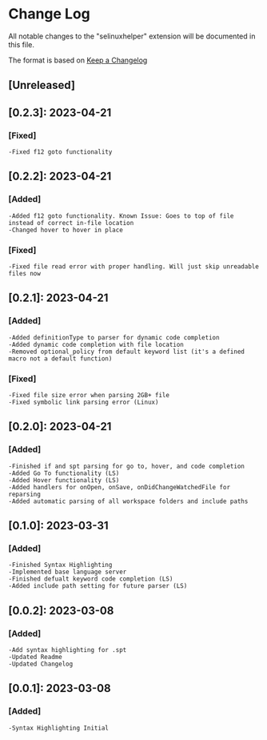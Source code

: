 # Change Log

All notable changes to the "selinuxhelper" extension will be documented in this file.

The format is based on [Keep a Changelog](https://keepachangelog.com/en/1.0.0/)

## [Unreleased]

## [0.2.3]: 2023-04-21

### [Fixed]

    -Fixed f12 goto functionality

## [0.2.2]: 2023-04-21

### [Added]

    -Added f12 goto functionality. Known Issue: Goes to top of file instead of correct in-file location
    -Changed hover to hover in place
    
### [Fixed]

    -Fixed file read error with proper handling. Will just skip unreadable files now

## [0.2.1]: 2023-04-21

### [Added]

    -Added definitionType to parser for dynamic code completion
    -Added dynamic code completion with file location
    -Removed optional_policy from default keyword list (it's a defined macro not a default function)

### [Fixed]

    -Fixed file size error when parsing 2GB+ file
    -Fixed symbolic link parsing error (Linux)
    
## [0.2.0]: 2023-04-21

### [Added]

    -Finished if and spt parsing for go to, hover, and code completion
    -Added Go To functionality (LS)
    -Added Hover functionality (LS)
    -Added handlers for onOpen, onSave, onDidChangeWatchedFile for reparsing
    -Added automatic parsing of all workspace folders and include paths

## [0.1.0]: 2023-03-31

### [Added]

    -Finished Syntax Highlighting
    -Implemented base language server
    -Finished defualt keyword code completion (LS)
    -Added include path setting for future parser (LS)


## [0.0.2]: 2023-03-08

### [Added]

    -Add syntax highlighting for .spt 
    -Updated Readme
    -Updated Changelog

## [0.0.1]: 2023-03-08

### [Added]

    -Syntax Highlighting Initial
